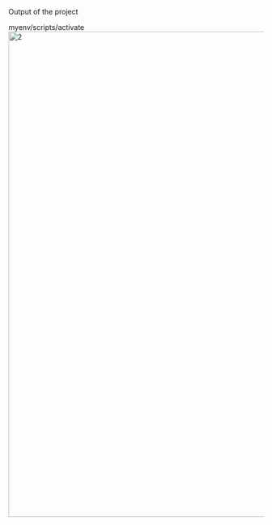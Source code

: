 Output of the project 

myenv/scripts/activate<img width="1873" height="960" alt="2" src="https://github.com/user-attachments/assets/da2e6e45-7f9e-4f2d-a460-d7d1d2c97a9b" />
